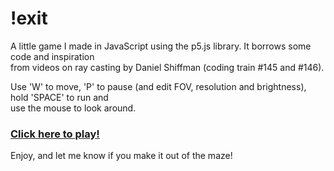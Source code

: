 # !exit
A little game I made in JavaScript using the p5.js library. It borrows some code and inspiration\
from videos on ray casting by Daniel Shiffman (coding train #145 and #146).

Use 'W' to move, 'P' to pause (and edit FOV, resolution and brightness), hold 'SPACE' to run and\
use the mouse to look around.

### [Click here to play!](https://jlbh.github.io/no-exit/)

Enjoy, and let me know if you make it out of the maze!
